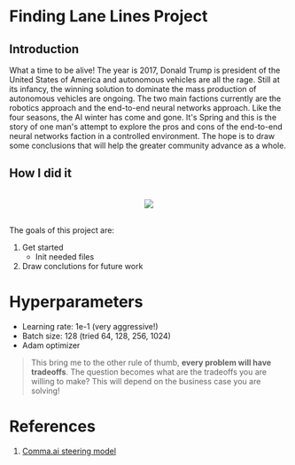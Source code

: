 # Finding Lane Lines Project

## Introduction

What a time to be alive! The year is 2017, Donald Trump is president of the United States of America and autonomous vehicles are all the rage. Still at its infancy, the winning solution to dominate the mass production of autonomous vehicles are ongoing. 
The two main factions currently are the robotics approach and the end-to-end neural networks approach. Like the four seasons, the AI winter has come and gone. It's Spring and this is the story of one man's attempt to explore the pros and cons of the end-to-end neural networks faction in a controlled environment. The hope is to draw some conclusions that will help the greater community advance as a whole.

## How I did it

<div align="center">
   <br>
  <img src="./images/sim_image.png"><br><br>
</div>

The goals of this project are:

1. Get started
   * Init needed files
2. Draw conclutions for future work

# Hyperparameters

* Learning rate: 1e-1 (very aggressive!)
* Batch size: 128 (tried 64, 128, 256, 1024)
* Adam optimizer

> This bring me to the other rule of thumb, **every problem will have tradeoffs**. The question becomes what are the tradeoffs you are willing to make? This will depend on the business case you are solving!

# References
1. [Comma.ai steering model](https://github.com/commaai/research/blob/master/train_steering_model.py)
